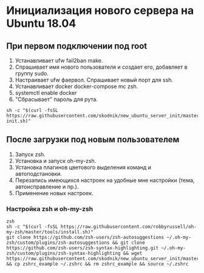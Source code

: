# Инициализация нового сервера на Ubuntu 18.04

## При первом подключении под root

1. Устанавливает ufw fail2ban make.
2. Спрашивает имя нового пользователя и создает его, добавляет в группу sudo.
3. Настраивает ufw фаервол. Спрашивает новый порт для ssh.
4. Устанавливает docker docker-compose mc zsh.
5. systemctl enable docker
6. "Сбрасывает" пароль для рута.

```
sh -c "$(curl -fsSL https://raw.githubusercontent.com/skodnik/new_ubuntu_server_init/master/server-init.sh)"
```

## После загрузки под новым пользователем

1. Запуск zsh.
2. Установка и запуск oh-my-zsh.
3. Установка плагинов цветового выделения команд и автоподстановки.
4. Перезапись имеющихся настроек на удобные мне настройки (тема, автоисправление и пр.).
5. Применение новых настроек.

### Настройка zsh и oh-my-zsh
```
zsh
sh -c "$(curl -fsSL https://raw.githubusercontent.com/robbyrussell/oh-my-zsh/master/tools/install.sh)"
git clone https://github.com/zsh-users/zsh-autosuggestions ~/.oh-my-zsh/custom/plugins/zsh-autosuggestions && git clone https://github.com/zsh-users/zsh-syntax-highlighting.git ~/.oh-my-zsh/custom/plugins/zsh-syntax-highlighting && wget https://raw.githubusercontent.com/skodnik/new_ubuntu_server_init/master/configs/zshrc_example && cp zshrc_example ~/.zshrc && rm zshrc_example && source ~/.zshrc
```